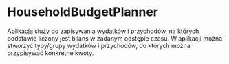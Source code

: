 # HouseholdBudgetPlanner

Aplikacja służy do zapisywania wydatków i przychodów, na których podstawie liczony jest bilans w zadanym odstępie czasu. 
W aplikacji można stworzyć typy/grupy wydatków i przychodów, do których można przypisywać konkretne kwoty.
